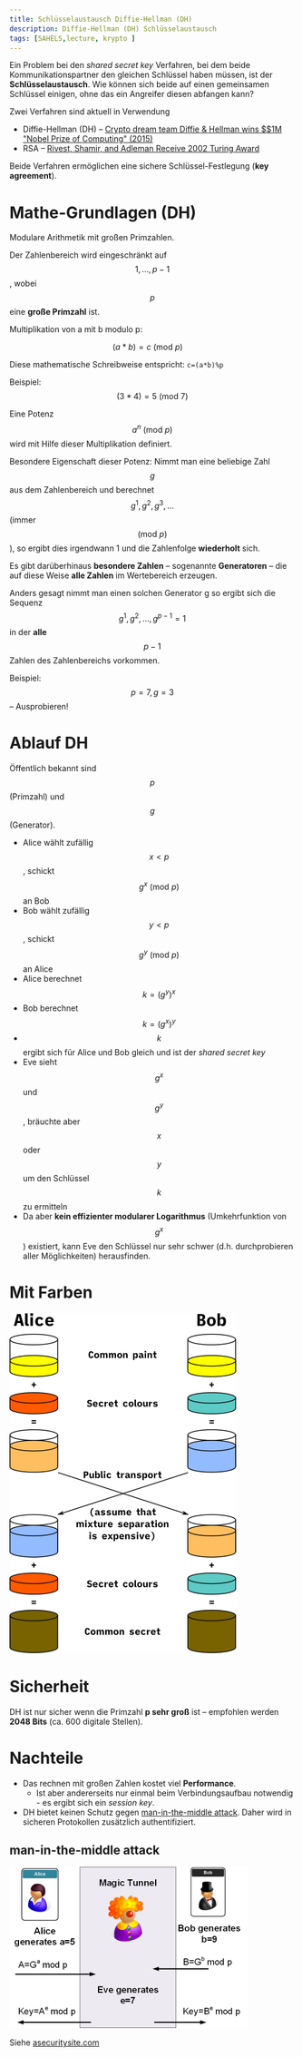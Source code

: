 ```yaml
---
title: Schlüsselaustausch Diffie-Hellman (DH)
description: Diffie-Hellman (DH) Schlüsselaustausch
tags: [5AHELS,lecture, krypto ]
---
```


<script src="https://cdn.mathjax.org/mathjax/latest/MathJax.js?config=TeX-AMS-MML_HTMLorMML" type="text/javascript"></script>

Ein Problem bei den *shared secret key* Verfahren, bei dem beide Kommunikationspartner den gleichen Schlüssel haben müssen, ist der **Schlüsselaustausch**. Wie können sich beide auf einen gemeinsamen Schlüssel einigen, ohne das ein Angreifer diesen abfangen kann?

Zwei Verfahren sind aktuell in Verwendung 

- Diffie-Hellman (DH) – [Crypto dream team Diffie & Hellman wins $$1M "Nobel Prize of Computing" (2015)](https://www.networkworld.com/article/3039820/crypto-dream-team-diffie-hellman-win-nobel-prize-of-computing.html)
- RSA – [Rivest, Shamir, and Adleman Receive 2002 Turing Award](http://www.ams.org/notices/200307/comm-turing.pdf)

Beide Verfahren ermöglichen eine sichere Schlüssel-Festlegung (**key agreement**).



# Mathe-Grundlagen (DH)

Modulare Arithmetik mit großen Primzahlen.

Der Zahlenbereich wird eingeschränkt auf $$1, \ldots, p-1$$, wobei $$p$$ eine **große Primzahl** ist.

Multiplikation von a mit b modulo p:

$$(a*b)=c\ (\text{mod}\ p)\quad$$

Diese mathematische Schreibweise entspricht: `c=(a*b)%p`

Beispiel:
$$(3*4)=5\ (\text{mod}\ 7)$$

Eine Potenz $$a^n\ (\text{mod}\ p)$$ wird mit Hilfe dieser Multiplikation definiert.

Besondere Eigenschaft dieser Potenz: Nimmt man eine beliebige Zahl $$g$$ aus dem Zahlenbereich und berechnet $$g^1, g^2, g^3, \ldots$$ (immer $$(\text{mod}\ p)$$), so ergibt dies irgendwann 1 und die Zahlenfolge **wiederholt** sich. 

Es gibt darüberhinaus **besondere Zahlen** – sogenannte **Generatoren** – die auf diese Weise **alle Zahlen** im Wertebereich erzeugen.

Anders gesagt nimmt man einen solchen Generator g so ergibt sich die Sequenz $$g^1, g^2, \ldots, g^{p-1}=1$$ in der **alle** $$p-1$$ Zahlen des Zahlenbereichs vorkommen.

Beispiel: $$p=7, g=3$$ – Ausprobieren!




# Ablauf DH

Öffentlich bekannt sind $$p$$ (Primzahl) und $$g$$ (Generator).

- Alice wählt zufällig $$x < p$$, schickt $$g^x\ (\text{mod}\ p)$$ an Bob
- Bob wählt zufällig $$y < p$$, schickt $$g^y\ (\text{mod}\ p)$$ an Alice
- Alice berechnet $$k=(g^y)^x$$
- Bob berechnet $$k=(g^x)^y$$
- $$k$$ ergibt sich für Alice und Bob gleich und ist der *shared secret key*
- Eve sieht $$g^x$$ und $$g^y$$, bräuchte aber $$x$$ oder $$y$$ um den Schlüssel $$k$$ zu ermitteln
- Da aber **kein effizienter modularer Logarithmus** (Umkehrfunktion von $$g^x$$) existiert, kann Eve den Schlüssel nur sehr schwer (d.h. durchprobieren aller Möglichkeiten) herausfinden.



# Mit Farben

![Diffie-Hellman_Key_Exchange](fig/Diffie-Hellman_Key_Exchange.png)





# Sicherheit

DH ist nur sicher wenn die Primzahl **p sehr groß** ist – empfohlen werden **2048 Bits** (ca. 600 digitale Stellen).




# Nachteile

- Das rechnen mit großen Zahlen kostet viel **Performance**. 
  - Ist aber andererseits nur einmal beim Verbindungsaufbau notwendig - es ergibt sich ein *session key*.
- DH bietet keinen Schutz gegen [man-in-the-middle attack](https://en.wikipedia.org/wiki/Man-in-the-middle_attack). Daher wird in sicheren Protokollen zusätzlich authentifiziert.



## man-in-the-middle attack

<img src="fig/magic_tunnel.png" alt="magic_tunnel" style="zoom:50%;" />

Siehe [asecuritysite.com](https://asecuritysite.com/encryption/diffie_crack)

